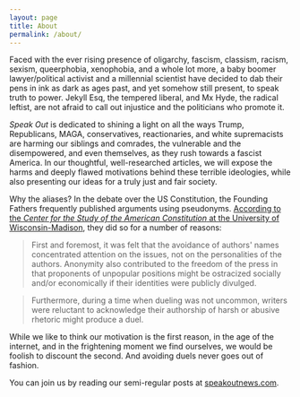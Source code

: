 ```yaml
---
layout: page
title: About
permalink: /about/
---
```

Faced with the ever rising presence of oligarchy, fascism, classism, racism, sexism, queerphobia, xenophobia, and a whole lot more, a baby boomer lawyer/political activist and a millennial scientist have decided to dab their pens in ink as dark as ages past, and yet somehow still present, to speak truth to power.  Jekyll Esq, the tempered liberal, and Mx Hyde, the radical leftist, are not afraid to call out injustice and the politicians who promote it.

_Speak Out_ is dedicated to shining a light on all the ways Trump, Republicans, MAGA, conservatives, reactionaries, and white supremacists are harming our siblings and comrades, the vulnerable and the disempowered, and even themselves, as they rush towards a fascist America.  In our thoughtful, well-researched articles, we will expose the harms and deeply flawed motivations behind these terrible ideologies, while also presenting our ideas for a truly just and fair society.

Why the aliases?  In the debate over the US Constitution, the Founding Fathers frequently published arguments using pseudonyms.  [According to the _Center for the Study of the American Constitution_ at the University of Wisconsin-Madison](https://csac.history.wisc.edu/2022/07/22/pseudonyms-and-the-debate-over-the-constitution/), they did so for a number of reasons:

>First and foremost, it was felt that the avoidance of authors' names concentrated attention on the issues, not on the personalities of the authors. Anonymity also contributed to the freedom of the press in that proponents of unpopular positions might be ostracized socially and/or economically if their identities were publicly divulged.

>Furthermore, during a time when dueling was not uncommon, writers were reluctant to acknowledge their authorship of harsh or abusive rhetoric might produce a duel.

While we like to think our motivation is the first reason, in the age of the internet, and in the frightening moment we find ourselves, we would be foolish to discount the second.  And avoiding duels never goes out of fashion.

You can join us by reading our semi-regular posts at [speakoutnews.com](https://www.speakoutnews.com).

